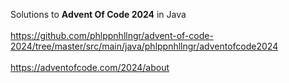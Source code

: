 Solutions to **Advent Of Code 2024** in Java
<br/><br/>
https://github.com/phlppnhllngr/advent-of-code-2024/tree/master/src/main/java/phlppnhllngr/adventofcode2024
<br/><br/>
https://adventofcode.com/2024/about

